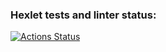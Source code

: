 ### Hexlet tests and linter status:
[![Actions Status](https://github.com/LotBag/java-project-72/actions/workflows/hexlet-check.yml/badge.svg)](https://github.com/LotBag/java-project-72/actions)